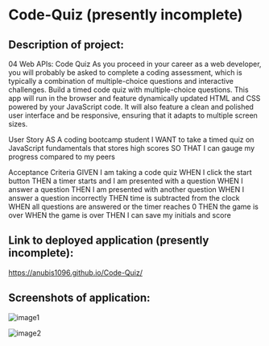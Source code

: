 # Code-Quiz (presently incomplete)

## Description of project: 

04 Web APIs: Code Quiz
As you proceed in your career as a web developer, you will probably be asked to complete a coding assessment, which is typically a combination of multiple-choice questions and interactive challenges. Build a timed code quiz with multiple-choice questions. This app will run in the browser and feature dynamically updated HTML and CSS powered by your JavaScript code. It will also feature a clean and polished user interface and be responsive, ensuring that it adapts to multiple screen sizes.

User Story
AS A coding bootcamp student
I WANT to take a timed quiz on JavaScript fundamentals that stores high scores
SO THAT I can gauge my progress compared to my peers

Acceptance Criteria
GIVEN I am taking a code quiz
WHEN I click the start button
THEN a timer starts and I am presented with a question
WHEN I answer a question
THEN I am presented with another question
WHEN I answer a question incorrectly
THEN time is subtracted from the clock
WHEN all questions are answered or the timer reaches 0
THEN the game is over
WHEN the game is over
THEN I can save my initials and score

## Link to deployed application (presently incomplete): 
https://anubis1096.github.io/Code-Quiz/

## Screenshots of application:
![image1](https://user-images.githubusercontent.com/65513935/86182841-8d5a3d80-bae5-11ea-9736-56b497f8cdb0.JPG)

![image2](https://user-images.githubusercontent.com/65513935/86182963-d1e5d900-bae5-11ea-987d-fbcd60086515.JPG)

